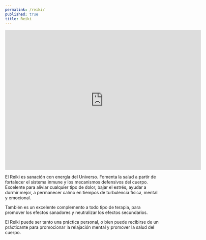 ```yaml
---
permalink: /reiki/
published: true
title: Reiki
---
```

<iframe width="637" height="455" src="https://www.youtube.com/embed/xM_JNYL0lm8" frameborder="0" allowfullscreen></iframe>


El Reiki es sanación con energía del Universo. Fomenta la salud a partir de fortalecer el sistema inmune y los mecanismos defensivos del cuerpo. Excelente para aliviar cualquier tipo de dolor, bajar el estrés, ayudar a dormir mejor, a permanecer calmo en tiempos de turbulencia física, mental y emocional.

También es un excelente complemento a todo tipo de terapia, para promover los efectos sanadores y neutralizar los efectos secundarios. 

El Reiki puede ser tanto una práctica personal, o bien puede recibirse de un prácticante para promocionar la relajación mental y promover la salud del cuerpo.
